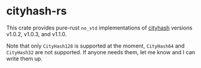 # cityhash-rs

This crate provides pure-rust `no_std` implementations of [cityhash](https://github.com/google/cityhash) versions v1.0.2, v1.0.3, and v1.1.0. 

Note that only `CityHash128` is supported at the moment, `CityHash64` and `CityHash32` are not supported. If anyone needs them, let me know and I can write them up.
